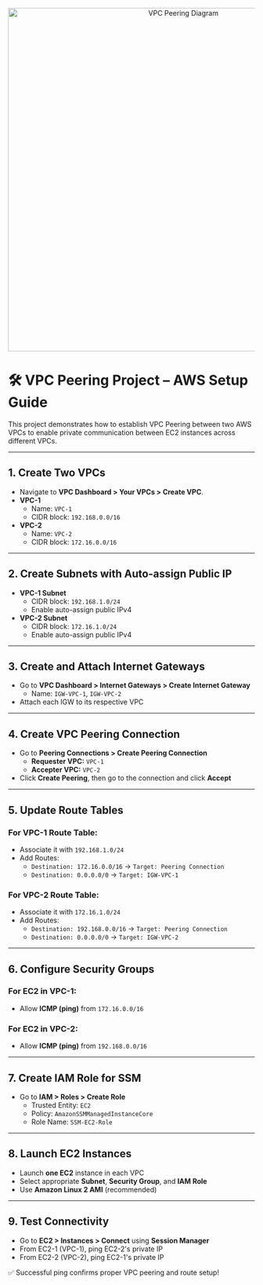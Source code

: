 <p align="center">
  <img src="https://github.com/user-attachments/assets/ca255bd4-fb15-4e44-9136-304615a96312" alt="VPC Peering Diagram" width="700"/>
</p>

# 🛠️ VPC Peering Project – AWS Setup Guide

This project demonstrates how to establish VPC Peering between two AWS VPCs to enable private communication between EC2 instances across different VPCs.

---

## 1. Create Two VPCs
- Navigate to **VPC Dashboard > Your VPCs > Create VPC**.
- **VPC-1**
  - Name: `VPC-1`
  - CIDR block: `192.168.0.0/16`
- **VPC-2**
  - Name: `VPC-2`
  - CIDR block: `172.16.0.0/16`

---

## 2. Create Subnets with Auto-assign Public IP
- **VPC-1 Subnet**
  - CIDR block: `192.168.1.0/24`
  - Enable auto-assign public IPv4
- **VPC-2 Subnet**
  - CIDR block: `172.16.1.0/24`
  - Enable auto-assign public IPv4

---

## 3. Create and Attach Internet Gateways
- Go to **VPC Dashboard > Internet Gateways > Create Internet Gateway**
  - Name: `IGW-VPC-1`, `IGW-VPC-2`
- Attach each IGW to its respective VPC

---

## 4. Create VPC Peering Connection
- Go to **Peering Connections > Create Peering Connection**
  - **Requester VPC:** `VPC-1`
  - **Accepter VPC:** `VPC-2`
- Click **Create Peering**, then go to the connection and click **Accept**

---

## 5. Update Route Tables
### For VPC-1 Route Table:
- Associate it with `192.168.1.0/24`
- Add Routes:
  - `Destination: 172.16.0.0/16` → `Target: Peering Connection`
  - `Destination: 0.0.0.0/0` → `Target: IGW-VPC-1`

### For VPC-2 Route Table:
- Associate it with `172.16.1.0/24`
- Add Routes:
  - `Destination: 192.168.0.0/16` → `Target: Peering Connection`
  - `Destination: 0.0.0.0/0` → `Target: IGW-VPC-2`

---

## 6. Configure Security Groups
### For EC2 in VPC-1:
- Allow **ICMP (ping)** from `172.16.0.0/16`

### For EC2 in VPC-2:
- Allow **ICMP (ping)** from `192.168.0.0/16`

---

## 7. Create IAM Role for SSM
- Go to **IAM > Roles > Create Role**
  - Trusted Entity: `EC2`
  - Policy: `AmazonSSMManagedInstanceCore`
  - Role Name: `SSM-EC2-Role`

---

## 8. Launch EC2 Instances
- Launch **one EC2** instance in each VPC
- Select appropriate **Subnet**, **Security Group**, and **IAM Role**
- Use **Amazon Linux 2 AMI** (recommended)

---

## 9. Test Connectivity
- Go to **EC2 > Instances > Connect** using **Session Manager**
- From EC2-1 (VPC-1), ping EC2-2's private IP
- From EC2-2 (VPC-2), ping EC2-1's private IP

✅ Successful ping confirms proper VPC peering and route setup!
